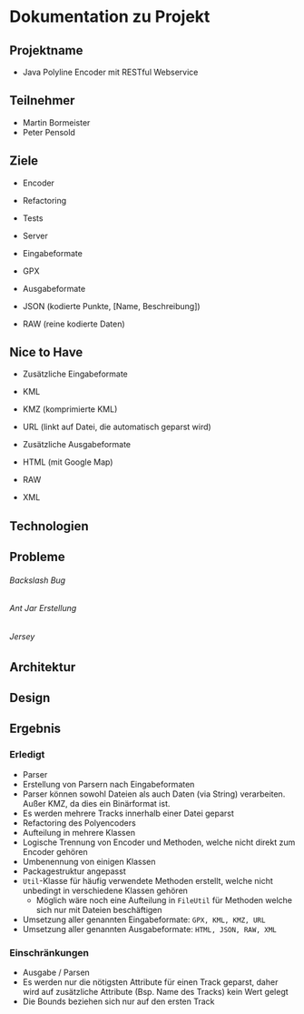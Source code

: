 Dokumentation zu Projekt
===

Projektname
---

- Java Polyline Encoder mit RESTful Webservice

Teilnehmer
---

- Martin Bormeister
- Peter Pensold

Ziele
---

- Encoder
 - Refactoring
 - Tests

- Server


- Eingabeformate
 - GPX

- Ausgabeformate
 - JSON (kodierte Punkte, [Name, Beschreibung])
 - RAW (reine kodierte Daten)

Nice to Have
---

- Zusätzliche Eingabeformate
 - KML
 - KMZ (komprimierte KML)
 - URL (linkt auf Datei, die automatisch geparst wird)

- Zusätzliche Ausgabeformate
 - HTML (mit Google Map)
 - RAW
 - XML

Technologien
---


Probleme
---

###### Backslash Bug

###### Ant Jar Erstellung

###### Jersey

Architektur
---


Design
---


Ergebnis
---

### Erledigt
- Parser
 - Erstellung von Parsern nach Eingabeformaten
 - Parser können sowohl Dateien als auch Daten (via String) verarbeiten. Außer KMZ, da dies ein Binärformat ist.
 - Es werden mehrere Tracks innerhalb einer Datei geparst
- Refactoring des Polyencoders
 - Aufteilung in mehrere Klassen
 - Logische Trennung von Encoder und Methoden, welche nicht direkt zum Encoder gehören
 - Umbenennung von einigen Klassen
 - Packagestruktur angepasst
 - `Util`-Klasse für häufig verwendete Methoden erstellt, welche nicht unbedingt in verschiedene Klassen gehören
   - Möglich wäre noch eine Aufteilung in `FileUtil` für Methoden welche sich nur mit Dateien beschäftigen
- Umsetzung aller genannten Eingabeformate: `GPX, KML, KMZ, URL`
- Umsetzung aller genannten Ausgabeformate: `HTML, JSON, RAW, XML`

### Einschränkungen
- Ausgabe / Parsen
 - Es werden nur die nötigsten Attribute für einen Track geparst, daher wird auf zusätzliche Attribute (Bsp. Name des Tracks) kein Wert gelegt
 - Die Bounds beziehen sich nur auf den ersten Track